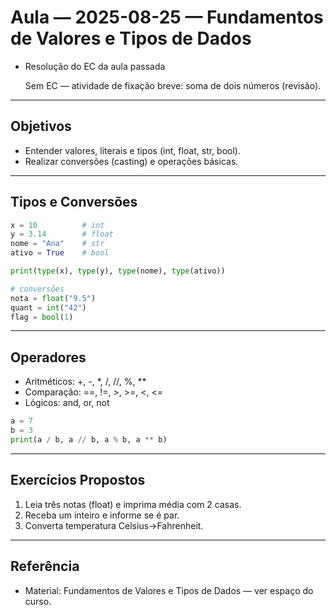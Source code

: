 # Aula — 2025-08-25 — Fundamentos de Valores e Tipos de Dados

- Resolução do EC da aula passada

  Sem EC — atividade de fixação breve: soma de dois números (revisão).

---

## Objetivos

- Entender valores, literais e tipos (int, float, str, bool).
- Realizar conversões (casting) e operações básicas.

---

## Tipos e Conversões

```python
x = 10          # int
y = 3.14        # float
nome = "Ana"    # str
ativo = True    # bool

print(type(x), type(y), type(nome), type(ativo))

# conversões
nota = float("9.5")
quant = int("42")
flag = bool(1)
```

---

## Operadores

- Aritméticos: +, -, *, /, //, %, **
- Comparação: ==, !=, >, >=, <, <=
- Lógicos: and, or, not

```python
a = 7
b = 3
print(a / b, a // b, a % b, a ** b)
```

---

## Exercícios Propostos

1. Leia três notas (float) e imprima média com 2 casas.
2. Receba um inteiro e informe se é par.
3. Converta temperatura Celsius->Fahrenheit.

---

## Referência

- Material: Fundamentos de Valores e Tipos de Dados — ver espaço do curso.


